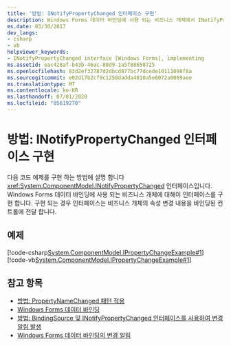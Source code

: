 ```yaml
---
title: '방법: INotifyPropertyChanged 인터페이스 구현'
description: Windows Forms 데이터 바인딩에 사용 되는 비즈니스 개체에서 INotifyPropertyChanged 인터페이스를 구현 하는 방법에 대해 알아봅니다.
ms.date: 03/30/2017
dev_langs:
- csharp
- vb
helpviewer_keywords:
- INotifyPropertyChanged interface [Windows Forms], implementing
ms.assetid: eac428af-b43b-46ac-80d9-1a5f88658725
ms.openlocfilehash: 83d2ef32787d2dbcd877bc77dcede10111098f8a
ms.sourcegitcommit: e02d17b2cf9c1258dadda4810a5e6072a0089aee
ms.translationtype: MT
ms.contentlocale: ko-KR
ms.lasthandoff: 07/01/2020
ms.locfileid: "85619270"
---
```

# <a name="how-to-implement-the-inotifypropertychanged-interface"></a>방법: INotifyPropertyChanged 인터페이스 구현
다음 코드 예제를 구현 하는 방법에 설명 합니다 <xref:System.ComponentModel.INotifyPropertyChanged> 인터페이스입니다. Windows Forms 데이터 바인딩에 사용 되는 비즈니스 개체에 대해이 인터페이스를 구현 합니다. 구현 되는 경우 인터페이스는 비즈니스 개체의 속성 변경 내용을 바인딩된 컨트롤에 전달 합니다.  
  
## <a name="example"></a>예제  
 [!code-csharp[System.ComponentModel.IPropertyChangeExample#1](~/samples/snippets/csharp/VS_Snippets_Winforms/System.ComponentModel.IPropertyChangeExample/CS/Form1.cs#1)]
 [!code-vb[System.ComponentModel.IPropertyChangeExample#1](~/samples/snippets/visualbasic/VS_Snippets_Winforms/System.ComponentModel.IPropertyChangeExample/VB/Form1.vb#1)]  
  
## <a name="see-also"></a>참고 항목

- [방법: PropertyNameChanged 패턴 적용](how-to-apply-the-propertynamechanged-pattern.md)
- [Windows Forms 데이터 바인딩](windows-forms-data-binding.md)
- [방법: BindingSource 및 INotifyPropertyChanged 인터페이스를 사용하여 변경 알림 발생](./controls/raise-change-notifications--bindingsource.md)
- [Windows Forms 데이터 바인딩의 변경 알림](change-notification-in-windows-forms-data-binding.md)
